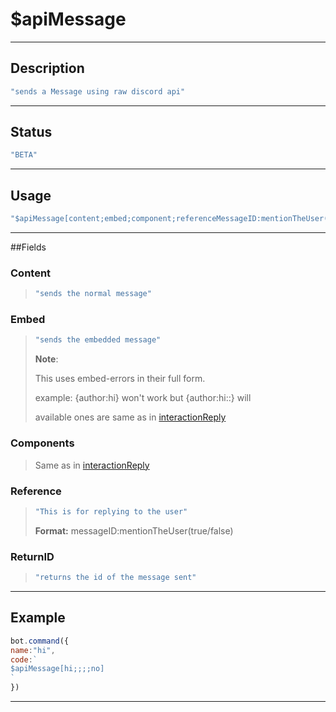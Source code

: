 # $apiMessage
------------
## Description
```js
"sends a Message using raw discord api"
```
------------
## Status
```js
"BETA"
```
------------
## Usage
```js
"$apiMessage[content;embed;component;referenceMessageID:mentionTheUser(true/yes/false/no);return Id(yes/no)]"
```
-------------
##Fields

### Content
> ```js
> "sends the normal message"
> ```

### Embed
> ```js
> "sends the embedded message"
> ```
>**Note**:
>
> This uses embed-errors in their full form.
>
> example: {author:hi} won't work but {author:hi::} will
>
> available ones are same as in [interactionReply](./usdinteractionreply.md#embed)

### Components
> Same as in [interactionReply](./usdinteractionreply.md#components)

### Reference 
> ```js
> "This is for replying to the user"
> ```
> **Format:** messageID:mentionTheUser(true/false)

### ReturnID
> ```js
> "returns the id of the message sent"
> ```
--------------

## Example
```js
bot.command({
name:"hi",
code:`
$apiMessage[hi;;;;no]
`
})
```
--------------
